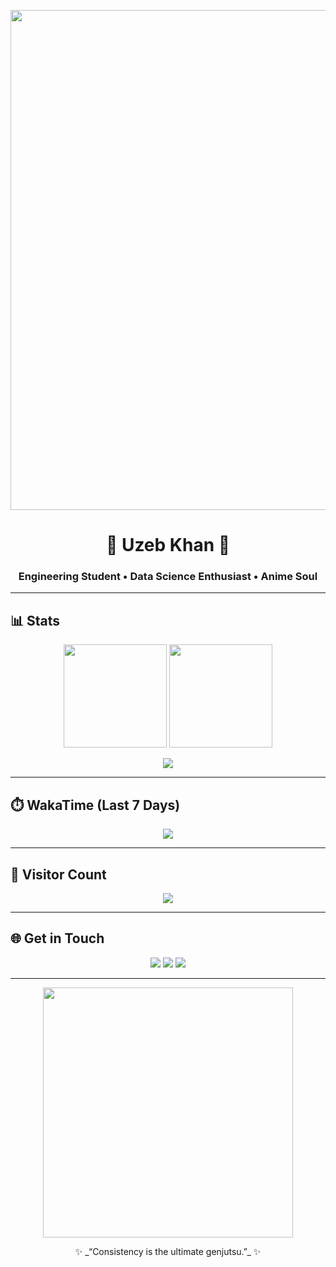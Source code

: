 <!-- Banner -->
<p align="center">
  <img src="https://i.pinimg.com/originals/45/11/65/451165a38e6e4a1d2f4f89fbc2c8d6ee.gif" width="800"/>
</p>

<h1 align="center">🌸 Uzeb Khan 🌸</h1>
<h3 align="center">Engineering Student • Data Science Enthusiast • Anime Soul</h3>

---

## 📊 Stats
<p align="center">
  <img src="https://github-readme-stats.vercel.app/api?username=KhanUzeb&show_icons=true&theme=tokyonight&hide_border=true" height="165"/>
  <img src="https://github-readme-streak-stats.herokuapp.com/?user=KhanUzeb&theme=tokyonight&hide_border=true" height="165"/>
</p>  

<p align="center">
  <img src="https://github-profile-summary-cards.vercel.app/api/cards/profile-details?username=KhanUzeb&theme=tokyonight" />
</p>

---

## ⏱️ WakaTime (Last 7 Days)
<!-- Replace YOUR-WAKATIME-USERNAME with your actual WakaTime username -->
<p align="center">
  <img src="https://github-readme-stats.vercel.app/api/wakatime?username=YOUR-WAKATIME-USERNAME&layout=compact&theme=tokyonight&hide_border=true"/>
</p>

---

## 👾 Visitor Count
<p align="center">
  <img src="https://count.getloli.com/get/@KhanUzeb?theme=rule34" />
</p>

---

## 🌐 Get in Touch
<p align="center">
  <a href="mailto:uzebkhan898@gmail.com"><img src="https://img.shields.io/badge/Email-D14836?style=for-the-badge&logo=gmail&logoColor=white"/></a>
  <a href="https://linkedin.com/in/uzeb-khan-ab7286336"><img src="https://img.shields.io/badge/LinkedIn-0A66C2?style=for-the-badge&logo=linkedin&logoColor=white"/></a>
  <a href="https://x.com/X_Ibyte"><img src="https://img.shields.io/badge/Twitter-000000?style=for-the-badge&logo=x&logoColor=white"/></a>
</p>

---

<p align="center">
  <img src="https://i.pinimg.com/originals/0c/8e/14/0c8e146d54f0cc0038f7ff7d7d7a2c8f.gif" width="400"/>
</p>

<p align="center">✨ _“Consistency is the ultimate genjutsu.”_ ✨</p>
